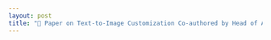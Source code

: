 ```yaml
---
layout: post
title: "📄 Paper on Text-to-Image Customization Co-authored by Head of AIGC Class Accepted at ACM Multimedia 2024"
---
```


